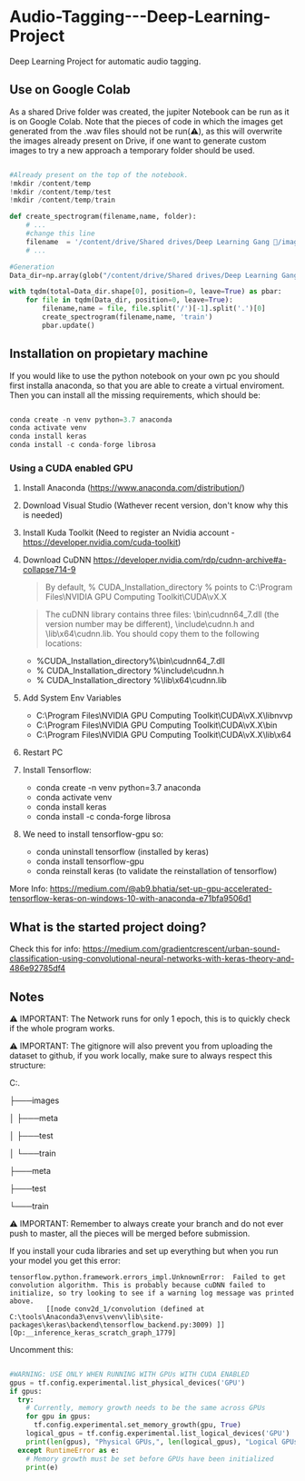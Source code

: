 # Audio-Tagging---Deep-Learning-Project
Deep Learning Project for automatic audio tagging.

## Use on Google Colab

As a shared Drive folder was created, the jupiter Notebook can be run as it is on Google Colab. Note that the pieces of code in which the images get generated from the .wav files should not be run(⚠️), as this will overwrite the images already present on Drive, if one want to generate custom images to try a new approach a temporary folder should be used.

```python

#Already present on the top of the notebook.
!mkdir /content/temp
!mkdir /content/temp/test
!mkdir /content/temp/train

def create_spectrogram(filename,name, folder):
    # ...
    #change this line 
    filename  = '/content/drive/Shared drives/Deep Learning Gang 👺/images/' + folder + '/' + name + '.jpg'
    # ...

#Generation
Data_dir=np.array(glob("/content/drive/Shared drives/Deep Learning Gang 👺/wavs_train/*"))

with tqdm(total=Data_dir.shape[0], position=0, leave=True) as pbar:
    for file in tqdm(Data_dir, position=0, leave=True):
        filename,name = file, file.split('/')[-1].split('.')[0]
        create_spectrogram(filename,name, 'train')
        pbar.update()
```

## Installation on propietary machine

If you would like to use the python notebook on your own pc you should first installa anaconda, so that you are able to create a virtual enviroment. Then you can install all the missing requirements, which should be:

```python

conda create -n venv python=3.7 anaconda
conda activate venv
conda install keras
conda install -c conda-forge librosa

```

### Using a CUDA enabled GPU

1. Install Anaconda (https://www.anaconda.com/distribution/)
2. Download Visual Studio (Wathever recent version, don't know why this is needed)
3. Install Kuda Toolkit (Need to register an Nvidia account - https://developer.nvidia.com/cuda-toolkit)
4. Download CuDNN https://developer.nvidia.com/rdp/cudnn-archive#a-collapse714-9
    > By default, % CUDA_Installation_directory % points to C:\Program Files\NVIDIA GPU Computing Toolkit\CUDA\vX.X
    
    > The cuDNN library contains three files: \bin\cudnn64_7.dll (the version number may be different), \include\cudnn.h and \lib\x64\cudnn.lib. You should copy them to the following locations:
    - %CUDA_Installation_directory%\bin\cudnn64_7.dll
    - % CUDA_Installation_directory %\include\cudnn.h
    - % CUDA_Installation_directory %\lib\x64\cudnn.lib
5. Add System Env Variables 
    - C:\Program Files\NVIDIA GPU Computing Toolkit\CUDA\vX.X\libnvvp
    - C:\Program Files\NVIDIA GPU Computing Toolkit\CUDA\vX.X\bin
    - C:\Program Files\NVIDIA GPU Computing Toolkit\CUDA\vX.X\lib\x64
6. Restart PC
7. Install Tensorflow:
    - conda create -n venv python=3.7 anaconda
    - conda activate venv
    - conda install keras
    - conda install -c conda-forge librosa
8. We need to install tensorflow-gpu so:
    - conda uninstall tensorflow (installed by keras)
    - conda install tensorflow-gpu
    - conda reinstall keras (to validate the reinstallation of tensorflow)
   
More Info: https://medium.com/@ab9.bhatia/set-up-gpu-accelerated-tensorflow-keras-on-windows-10-with-anaconda-e71bfa9506d1

## What is the started project doing?

Check this for info:
https://medium.com/gradientcrescent/urban-sound-classification-using-convolutional-neural-networks-with-keras-theory-and-486e92785df4

## Notes

⚠️ IMPORTANT: The Network runs for only 1 epoch, this is to quickly check if the whole program works.

⚠️ IMPORTANT: The gitignore will also prevent you from uploading the dataset to github, if you work locally, make sure to always respect this structure:

C:.

├───images

│   ├───meta

│   ├───test

│   └───train

├───meta

├───test

└───train

⚠️ IMPORTANT: Remember to always create your branch and do not ever push to master, all the pieces will be merged before submission.

If you install your cuda libraries and set up everything but when you run your model you get this error:

```
tensorflow.python.framework.errors_impl.UnknownError:  Failed to get convolution algorithm. This is probably because cuDNN failed to initialize, so try looking to see if a warning log message was printed 
above.
         [[node conv2d_1/convolution (defined at C:\tools\Anaconda3\envs\venv\lib\site-packages\keras\backend\tensorflow_backend.py:3009) ]] [Op:__inference_keras_scratch_graph_1779]
```
Uncomment this:

```python

#WARNING: USE ONLY WHEN RUNNING WITH GPUs WITH CUDA ENABLED
gpus = tf.config.experimental.list_physical_devices('GPU')
if gpus:
  try:
    # Currently, memory growth needs to be the same across GPUs
    for gpu in gpus:
      tf.config.experimental.set_memory_growth(gpu, True)
    logical_gpus = tf.config.experimental.list_logical_devices('GPU')
    print(len(gpus), "Physical GPUs,", len(logical_gpus), "Logical GPUs")
  except RuntimeError as e:
    # Memory growth must be set before GPUs have been initialized
    print(e)
    
```


